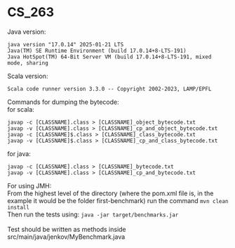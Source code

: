 # CS_263
Java version: 
```
java version "17.0.14" 2025-01-21 LTS
Java(TM) SE Runtime Environment (build 17.0.14+8-LTS-191)
Java HotSpot(TM) 64-Bit Server VM (build 17.0.14+8-LTS-191, mixed mode, sharing
```

Scala version:
```
Scala code runner version 3.3.0 -- Copyright 2002-2023, LAMP/EPFL
```


Commands for dumping the bytecode:<br>
for scala:
```
javap -c [CLASSNAME].class > [CLASSNAME]_object_bytecode.txt
javap -v [CLASSNAME].class > [CLASSNAME]_cp_and_object_bytecode.txt
javap -c [CLASSNAME]$.class > [CLASSNAME]_class_bytecode.txt
javap -v [CLASSNAME]$.class > [CLASSNAME]_cp_and_class_bytecode.txt
```

for java:
```
javap -c [CLASSNAME].class > [CLASSNAME]_bytecode.txt
javap -v [CLASSNAME].class > [CLASSNAME]_cp_and_bytecode.txt
```


For using JMH:<br>
From the highest level of the directory (where the pom.xml file is, in the example it would be the folder first-benchmark) run the command `mvn clean install` <br>
Then run the tests using: `java -jar target/benchmarks.jar` <br>
<br>
Test should be written as methods inside src/main/java/jenkov/MyBenchmark.java <br>
